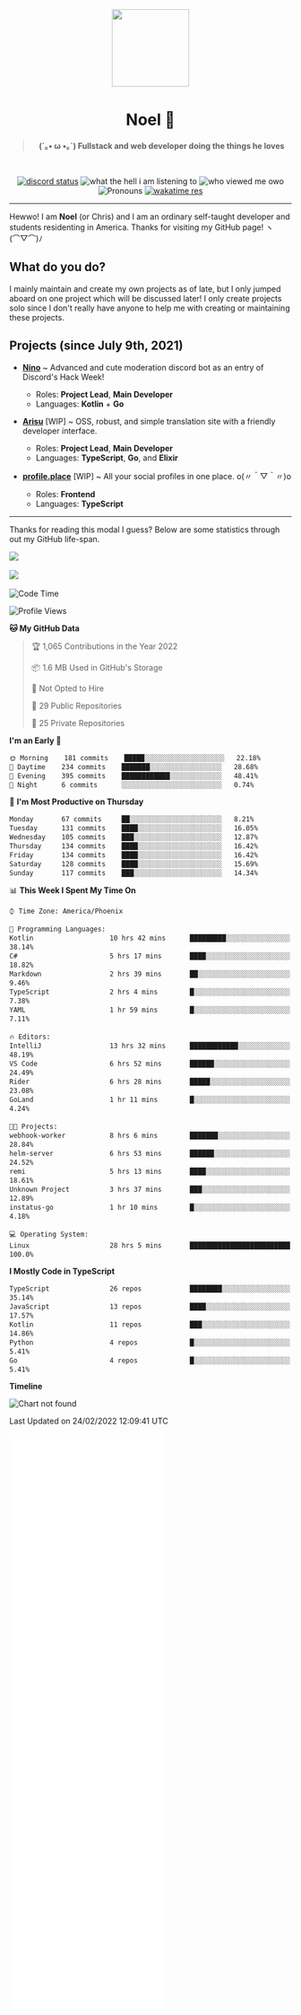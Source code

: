 <div align='center'>
  <div align='center'>
    <img
      src='https://cdn.floofy.dev/art/icons/icon_cinnamonserval.png'
      width='138'
      height='138'
    />
  </div>
  <h1>Noel 🐾</h1>
  <blockquote><strong>(´｡• ω •｡`) Fullstack and web developer doing the things he loves</strong></blockquote>

  <br />

  <a href='https://discord.com/users/280158289667555328' target='_blank'><img alt="discord status" src="https://dev.discordprofiles.me/badge/status/280158289667555328" /></a>
  <img alt="what the hell i am listening to" src="https://dev.discordprofiles.me/badge/spotify/280158289667555328" />
  <img alt="who viewed me owo" src="https://komarev.com/ghpvc/?username=auguwu" />
  <img alt='Pronouns' src='https://img.shields.io/endpoint?url=https://pronoundb.org/shields/6004d014406af11e4593a013' />
  <a href="https://wakatime.com/@auguwu" target='_blank'>
    <img alt='wakatime res' src='https://wakatime.com/badge/user/89736485-42ec-4c0f-a2f3-481db74514dc.svg' />
  </a>
</div>

<hr />

Hewwo! I am **Noel** (or Chris) and I am an ordinary self-taught developer and students residenting in America. Thanks for visiting my GitHub page! ヽ(⌒▽⌒)ﾉ

## What do you do?
I mainly maintain and create my own projects as of late, but I only jumped aboard on one project which will be discussed later! I only create projects
solo since I don't really have anyone to help me with creating or maintaining these projects.

## Projects (since July 9th, 2021)
- [**Nino**](https://nino.sh) ~ Advanced and cute moderation discord bot as an entry of Discord's Hack Week!
  - Roles: **Project Lead**, **Main Developer**
  - Languages: **Kotlin** + **Go**

- [**Arisu**](https://arisu.land) [WIP] ~ OSS, robust, and simple translation site with a friendly developer interface.
  - Roles: **Project Lead**, **Main Developer**
  - Languages: **TypeScript**, **Go**, and **Elixir**

- [**profile.place**](https://profile.place) [WIP] ~ All your social profiles in one place. o(〃＾▽＾〃)o
  - Roles: **Frontend**
  - Languages: **TypeScript**

---

Thanks for reading this modal I guess? Below are some statistics through out my GitHub life-span.

![](https://github-readme-stats.vercel.app/api?username=auguwu&count_private=true&show_icons=true&theme=gruvbox)

![](https://github-readme-stats.vercel.app/api/top-langs/?username=auguwu&layout=compact&theme=gruvbox)

<!--START_SECTION:waka-->
![Code Time](http://img.shields.io/badge/Code%20Time-2%2C764%20hrs%206%20mins-blue)

![Profile Views](http://img.shields.io/badge/Profile%20Views-76-blue)

**🐱 My GitHub Data** 

> 🏆 1,065 Contributions in the Year 2022
 > 
> 📦 1.6 MB Used in GitHub's Storage 
 > 
> 🚫 Not Opted to Hire
 > 
> 📜 29 Public Repositories 
 > 
> 🔑 25 Private Repositories  
 > 
**I'm an Early 🐤** 

```text
🌞 Morning    181 commits    █████░░░░░░░░░░░░░░░░░░░░   22.18% 
🌆 Daytime    234 commits    ███████░░░░░░░░░░░░░░░░░░   28.68% 
🌃 Evening    395 commits    ████████████░░░░░░░░░░░░░   48.41% 
🌙 Night      6 commits      ░░░░░░░░░░░░░░░░░░░░░░░░░   0.74%

```
📅 **I'm Most Productive on Thursday** 

```text
Monday       67 commits     ██░░░░░░░░░░░░░░░░░░░░░░░   8.21% 
Tuesday      131 commits    ████░░░░░░░░░░░░░░░░░░░░░   16.05% 
Wednesday    105 commits    ███░░░░░░░░░░░░░░░░░░░░░░   12.87% 
Thursday     134 commits    ████░░░░░░░░░░░░░░░░░░░░░   16.42% 
Friday       134 commits    ████░░░░░░░░░░░░░░░░░░░░░   16.42% 
Saturday     128 commits    ████░░░░░░░░░░░░░░░░░░░░░   15.69% 
Sunday       117 commits    ███░░░░░░░░░░░░░░░░░░░░░░   14.34%

```


📊 **This Week I Spent My Time On** 

```text
⌚︎ Time Zone: America/Phoenix

💬 Programming Languages: 
Kotlin                   10 hrs 42 mins      █████████░░░░░░░░░░░░░░░░   38.14% 
C#                       5 hrs 17 mins       ████░░░░░░░░░░░░░░░░░░░░░   18.82% 
Markdown                 2 hrs 39 mins       ██░░░░░░░░░░░░░░░░░░░░░░░   9.46% 
TypeScript               2 hrs 4 mins        █░░░░░░░░░░░░░░░░░░░░░░░░   7.38% 
YAML                     1 hr 59 mins        █░░░░░░░░░░░░░░░░░░░░░░░░   7.11%

🔥 Editors: 
IntelliJ                 13 hrs 32 mins      ████████████░░░░░░░░░░░░░   48.19% 
VS Code                  6 hrs 52 mins       ██████░░░░░░░░░░░░░░░░░░░   24.49% 
Rider                    6 hrs 28 mins       █████░░░░░░░░░░░░░░░░░░░░   23.08% 
GoLand                   1 hr 11 mins        █░░░░░░░░░░░░░░░░░░░░░░░░   4.24%

🐱‍💻 Projects: 
webhook-worker           8 hrs 6 mins        ███████░░░░░░░░░░░░░░░░░░   28.84% 
helm-server              6 hrs 53 mins       ██████░░░░░░░░░░░░░░░░░░░   24.52% 
remi                     5 hrs 13 mins       ████░░░░░░░░░░░░░░░░░░░░░   18.61% 
Unknown Project          3 hrs 37 mins       ███░░░░░░░░░░░░░░░░░░░░░░   12.89% 
instatus-go              1 hr 10 mins        █░░░░░░░░░░░░░░░░░░░░░░░░   4.18%

💻 Operating System: 
Linux                    28 hrs 5 mins       █████████████████████████   100.0%

```

**I Mostly Code in TypeScript** 

```text
TypeScript               26 repos            ████████░░░░░░░░░░░░░░░░░   35.14% 
JavaScript               13 repos            ████░░░░░░░░░░░░░░░░░░░░░   17.57% 
Kotlin                   11 repos            ███░░░░░░░░░░░░░░░░░░░░░░   14.86% 
Python                   4 repos             █░░░░░░░░░░░░░░░░░░░░░░░░   5.41% 
Go                       4 repos             █░░░░░░░░░░░░░░░░░░░░░░░░   5.41%

```


**Timeline**

![Chart not found](https://raw.githubusercontent.com/auguwu/auguwu/master/charts/bar_graph.png) 


 Last Updated on 24/02/2022 12:09:41 UTC
<!--END_SECTION:waka-->

![](./github-metrics.svg)

